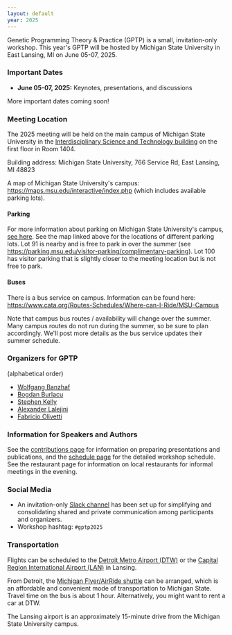 ```yaml
---
layout: default
year: 2025
---
```


Genetic Programming Theory & Practice (GPTP) is a small, invitation-only workshop.
This year's GPTP will be hosted by Michigan State University in East Lansing, MI on June 05-07, 2025.

### Important Dates

<!-- - **May 15, 2024:** Deadline for draft versions of chapters (please use this [template](http://gptp-workshop.com/GPTPChapterTemplate2024.zip)) -->
- **June 05-07, 2025:** Keynotes, presentations, and discussions
<!-- - **August 1, 2024:** Deadline for chapters (please use this [template](http://gptp-workshop.com/GPTPChapterTemplate2024.zip)) -->

More important dates coming soon!

### Meeting Location

The 2025 meeting will be held on the main campus of Michigan State University in the [Interdisciplinary Science and Technology building](https://maps.app.goo.gl/gCQAdK981z6yGJwa6) on the first floor in Room 1404.

Building address: Michigan State University, 766 Service Rd, East Lansing, MI 48823

A map of Michigan State University's campus: <https://maps.msu.edu/interactive/index.php> (which includes available parking lots).

#### Parking

For more information about parking on Michigan State University's campus, [see here](https://parking.msu.edu/visitor-parking/).
See the map linked above for the locations of different parking lots.
Lot 91 is nearby and is free to park in over the summer (see <https://parking.msu.edu/visitor-parking/complimentary-parking>).
Lot 100 has visitor parking that is slightly closer to the meeting location but is not free to park.

#### Buses

There is a bus service on campus.
Information can be found here: <https://www.cata.org/Routes-Schedules/Where-can-I-Ride/MSU-Campus>

Note that campus bus routes / availability will change over the summer.
Many campus routes do not run during the summer, so be sure to plan accordingly.
We'll post more details as the bus service updates their summer schedule.

<!--
### Accommodations
There is a block of rooms reserved at the meeting location, the Kellogg Hotel and Convention Center, which can be booked at a special rate.
Additionally, a list of bed-and-breakfast inns, hotels and motels is provided. There are several other options available, including a number of local AirBnB providers.
-->


### Organizers for GPTP

(alphabetical order)

- [Wolfgang Banzhaf](https://www.cse.msu.edu/~banzhafw/)
- [Bogdan Burlacu](https://heal.heuristiclab.com/team/burlacu)
- [Stephen Kelly](http://creativealgorithms.ca/)
- [Alexander Lalejini](https://lalejini.com)
- [Fabricio Olivetti](https://folivetti.github.io/)

### Information for Speakers and Authors

See the [contributions page](contributions.html) for information on preparing presentations and publications, and the [schedule page](schedule.html) for the detailed workshop schedule.
See the restaurant page for information on local restaurants for informal meetings in the evening.

### Social Media

- An invitation-only [Slack channel](http://gptp-workshops.slack.com) has been set up for simplifying and consolidating shared and private communication among participants and organizers.
- Workshop hashtag: `#gptp2025`

<!-- ### Food

A light breakfast of pastries, fresh fruit, meats, cream cheese, yoghurt and coffee will be provided each day of the workshop. Mid-day, a lunch will be provided on-site. After the last session each day, attendees typically self-organize for visits to local restaurants.
Additionally, at the evening of the first day of the workshop, all attendees will be invited for dinner at the conference location.
Please let us know if you have any dietary restrictions for catered meals. -->

### Transportation

Flights can be scheduled to the [Detroit Metro Airport (DTW)](https://www.metroairport.com/) or the [Capital Region International Airport (LAN)](https://www.flylansing.com/) in Lansing.

From Detroit, the [Michigan Flyer/AirRide shuttle](https://www.michiganflyer.com/) can be arranged, which is an affordable and convenient mode of transportation to Michigan State. Travel time on the bus is about 1 hour. Alternatively, you might want to rent a car at DTW.

The Lansing airport is an approximately 15-minute drive from the Michigan State University campus.


<!-- Transportation options should be considered before actually embarking on the trip.
There is very little chance of street parking on weekdays on the University campus, but there is a pay-by-use parking close to the College of Engineering. -->

